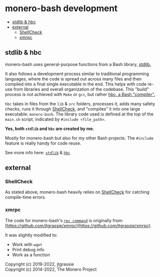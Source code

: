 # monero-bash development
* [stdlib & hbc](#stdlib-hbc)
* [external](#external)
	- [ShellCheck](#ShellCheck)
	- [xmrpc](#xmrpc)
## stdlib & hbc
monero-bash uses general-purpose functions from a Bash library, [stdlib.](https://github.com/hinto-janaiyo/stdlib)

It also follows a development process similar to traditional programming languages, where the code is spread out across many files and then compiled into a final single executable in the end. This helps with code re-use from libraries and overall organization of the codebase. This "build" process is not achieved with `Make` or `gcc`, but rather [hbc, a Bash "compiler".](https://github.com/hinto-janaiyo/hbc)

`hbc` takes in files from the `lib` &  `src` folders, processes it, adds many safety checks, runs it through [ShellCheck](https://github.com/koalaman/shellcheck), and "compiles" it into one large executable: `monero-bash`. The library code used is defined at the top of the `main.sh` script, indicated by `#include <file_path>`.

**Yes, both `stdlib` and `hbc` are created by me.**

Mostly for monero-bash but also for my other Bash projects. The `#include` feature is really handy for code reuse.

See more info here: [`stdlib`](https://github.com/hinto-janaiyo/stdlib) & [`hbc`](https://github.com/hinto-janaiyo/hbc)

## external
### ShellCheck
As stated above, monero-bash heavily relies on [ShellCheck](https://github.com/koalaman/shellcheck) for catching compile-time errors.

### xmrpc
The code for monero-bash's [`rpc command`](https://github.com/hinto-janaiyo/monero-bash/blob/main/src/rpc.sh) is originally from: [https://github.com/jtgrassie/xmrpc](https://github.com/jtgrassie/xmrpc)

It was slightly modified to:
- Work with `wget`
- Print debug info
- Work as a function

Copyright (c) 2019-2022, jtgrassie  
Copyright (c) 2014-2022, The Monero Project  
